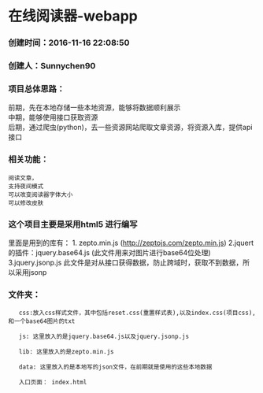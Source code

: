 # 在线阅读器-webapp

### 创建时间：2016-11-16 22:08:50
### 创建人：Sunnychen90

### 项目总体思路：  
   前期，先在本地存储一些本地资源，能够将数据顺利展示  
   中期，能够使用接口获取资源   
   后期，通过爬虫(python)，去一些资源网站爬取文章资源，将资源入库，提供api接口

### 相关功能：

    阅读文章，
    支持夜间模式
    可以改变阅读器字体大小
    可以修改皮肤

###  这个项目主要是采用html5 进行编写
  里面是用到的库有：
               1. zepto.min.js (http://zeptojs.com/zepto.min.js)
    			2.jquert的插件：jquery.base64.js (此文件用来对图片进行base64位处理)
               3.jquery.jsonp.js 此文件是对从接口获得数据，防止跨域时，获取不到数据，所以采用jsonp		

###  文件夹：
       css:放入css样式文件，其中包括reset.css(重置样式表),以及index.css(项目css),和一个base64图片的txt

       js: 这里放入的是jquery.base64.js以及jquery.jsonp.js

       lib: 这里放入的是zepto.min.js

       data: 这里放入的是本地写的json文件，在前期就是使用的这些本地数据

       入口页面： index.html

